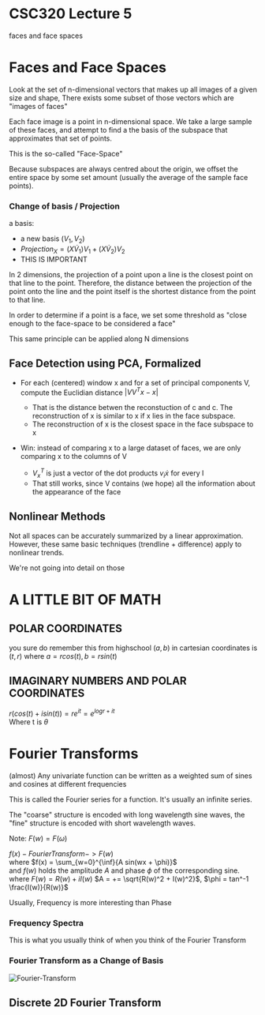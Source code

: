 # CSC320 Lecture 5
faces and face spaces

# Faces and Face Spaces
Look at the set of n-dimensional vectors that makes up all images of a given size and shape, There exists some subset of those vectors which are "images of faces"

Each face image is a point in n-dimensional space.
We take a large sample of these faces, and attempt to find a the basis of the subspace that approximates that set of points.

This is the so-called "Face-Space"

Because subspaces are always centred about the origin, we offset the entire space by some set amount (usually the average of the sample face points).

### Change of basis / Projection
a basis:
- a new basis $(V_1, V_2)$
- $Projection_X = (X \dot V_1) V_1 + (X \dot V_2) V_2$
-	 THIS IS IMPORTANT

In 2 dimensions, the projection of a point upon a line is the closest point on that line to the point. 
Therefore, the distance between the projection of the point onto the line and the point itself is the shortest distance from the point to that line. 

In order to determine if a point is a face, we set some threshold as "close enough to the face-space to be considered a face"

This same principle can be applied along N dimensions

## Face Detection using PCA, Formalized
- For each (centered) window x and for a set of principal components V, compute the Euclidian distance 
$|VV^T x - x|$
	- That is the distance betwen the reconstuction of c and c. The reconstruction of x is similar to x if x lies in the face subspace.
	- The reconstruction of x is the closest space in the face subspace to x

- Win: instead of comparing x to a large dataset of faces, we are only comparing x to the columns of V
	- $V^T_x$ is just a vector of the dot products 
		$v_i \dot x$ for every I
	- That still works, since V contains (we hope) all the information about the appearance of the face

## Nonlinear Methods
Not all spaces can be accurately summarized by a linear approximation. However, these same basic techniques (trendline + difference) apply to nonlinear trends.

We're not going into detail on those

# A LITTLE BIT OF MATH

## POLAR COORDINATES
you sure do remember this from highschool
$(a,b)$ in cartesian coordinates is 
$(t, r)$
where $a = r cos(t), b= r sin(t)$

## IMAGINARY NUMBERS AND POLAR COORDINATES
$r(cos(t) + i sin(t)) = r e^{i t} = e^{log r + i t}$  
Where t is $\theta$

# Fourier Transforms
(almost) Any univariate function can be written as a weighted sum of sines and cosines at different frequencies

This is called the Fourier series for a function. It's usually an infinite series.

The "coarse" structure is encoded with long wavelength sine waves, the "fine" structure is encoded with short wavelength waves.

Note: $F(w) = F(\omega)$

$f(x) - Fourier Transform -> F(w)$  
where $f(x) = \sum_{w=0}^{\inf}{A sin(wx + \phi)}$  
and $f(w)$ holds the amplitude $A$ and phase $\phi$ of the corresponding sine.
where $F(w) = R(w) +iI(w)$
$A = += \sqrt{R(w)^2 + I(w)^2}$, $\phi = tan^-1 \frac{I(w)}{R(w)}$

Usually, Frequency is more interesting than Phase

### Frequency Spectra
This is what you usually think of when you think of the Fourier Transform

### Fourier Transform as a Change of Basis
![Fourier-Transform](https://i.imgur.com/s3xiOUf.png)

## Discrete 2D Fourier Transform

